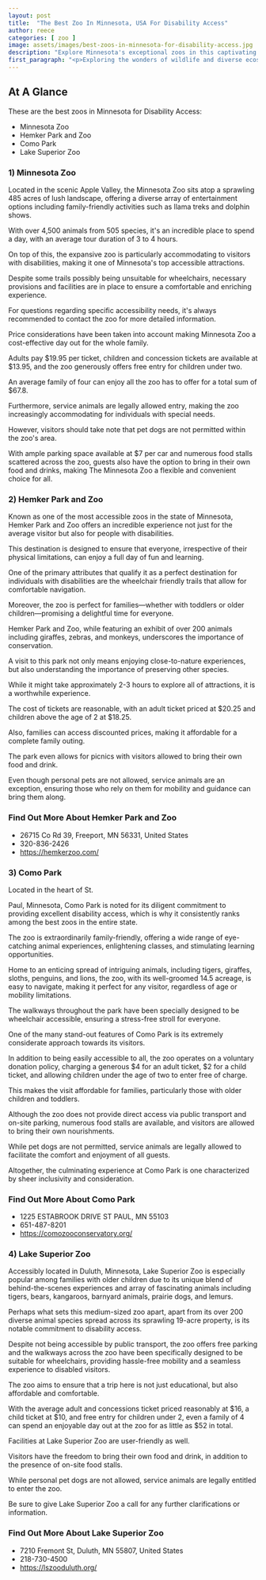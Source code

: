 ```yaml
---
layout: post
title:  "The Best Zoo In Minnesota, USA For Disability Access"
author: reece
categories: [ zoo ]
image: assets/images/best-zoos-in-minnesota-for-disability-access.jpg
description: "Explore Minnesota's exceptional zoos in this captivating blog article. Discover the unique exhibits, educational programs and conservation efforts that make these zoos well-respected attractions for undefined."
first_paragraph: "<p>Exploring the wonders of wildlife and diverse ecosystems can be an enchanting experience for any individual, regardless of their physical capabilities.</p><p>In Minnesota, many world-class zoos have made it their mission to ensure that their facilities are accessible and enjoyable for everyone.</p><p>This includes those with disabilities, creating a conscious effort to offer a leisure day out without the worry of accessibility issues.</p><p>This article aims to guide you through the top zoos in the Land of 10,000 Lakes that have excellently catered to the needs of those with disabilities, offering them a seamless and enjoyable visit.</p><p>So, join us as we embark on a journey through the heart of Minnesota and delve into these sanctuaries of nature, where accessibility meets adventure.</p>"
---
```


<div class="overview" markdown="1"> 

## At A Glance

These are the best zoos in Minnesota for Disability Access:

- Minnesota Zoo
- Hemker Park and Zoo
- Como Park
- Lake Superior Zoo


</div>


### 1) Minnesota Zoo

Located in the scenic Apple Valley, the Minnesota Zoo sits atop a sprawling 485 acres of lush landscape, offering a diverse array of entertainment options including family-friendly activities such as llama treks and dolphin shows. 

With over 4,500 animals from 505 species, it's an incredible place to spend a day, with an average tour duration of 3 to 4 hours. 

On top of this, the expansive zoo is particularly accommodating to visitors with disabilities, making it one of Minnesota's top accessible attractions. 

Despite some trails possibly being unsuitable for wheelchairs, necessary provisions and facilities are in place to ensure a comfortable and enriching experience. 

For questions regarding specific accessibility needs, it's always recommended to contact the zoo for more detailed information.

Price considerations have been taken into account making Minnesota Zoo a cost-effective day out for the whole family. 

Adults pay $19.95 per ticket, children and concession tickets are available at $13.95, and the zoo generously offers free entry for children under two. 

An average family of four can enjoy all the zoo has to offer for a total sum of $67.8. 

Furthermore, service animals are legally allowed entry, making the zoo increasingly accommodating for individuals with special needs. 

However, visitors should take note that pet dogs are not permitted within the zoo's area. 

With ample parking space available at $7 per car and numerous food stalls scattered across the zoo, guests also have the option to bring in their own food and drinks, making The Minnesota Zoo a flexible and convenient choice for all.



### 2) Hemker Park and Zoo

Known as one of the most accessible zoos in the state of Minnesota, Hemker Park and Zoo offers an incredible experience not just for the average visitor but also for people with disabilities. 

This destination is designed to ensure that everyone, irrespective of their physical limitations, can enjoy a full day of fun and learning. 

One of the primary attributes that qualify it as a perfect destination for individuals with disabilities are the wheelchair friendly trails that allow for comfortable navigation. 

Moreover, the zoo is perfect for families—whether with toddlers or older children—promising a delightful time for everyone.

Hemker Park and Zoo, while featuring an exhibit of over 200 animals including giraffes, zebras, and monkeys, underscores the importance of conservation. 

A visit to this park not only means enjoying close-to-nature experiences, but also understanding the importance of preserving other species. 

While it might take approximately 2-3 hours to explore all of attractions, it is a worthwhile experience. 

The cost of tickets are reasonable, with an adult ticket priced at $20.25 and children above the age of 2 at $18.25. 

Also, families can access discounted prices, making it affordable for a complete family outing. 

The park even allows for picnics with visitors allowed to bring their own food and drink. 

Even though personal pets are not allowed, service animals are an exception, ensuring those who rely on them for mobility and guidance can bring them along.


<div class="find-out-more" markdown="1">

### Find Out More About Hemker Park and Zoo

- 26715 Co Rd 39, Freeport, MN 56331, United States
- 320-836-2426
- https://hemkerzoo.com/


</div>


### 3) Como Park

Located in the heart of St. 

Paul, Minnesota, Como Park is noted for its diligent commitment to providing excellent disability access, which is why it consistently ranks among the best zoos in the entire state. 

The zoo is extraordinarily family-friendly, offering a wide range of eye-catching animal experiences, enlightening classes, and stimulating learning opportunities. 

Home to an enticing spread of intriguing animals, including tigers, giraffes, sloths, penguins, and lions, the zoo, with its well-groomed 14.5 acreage, is easy to navigate, making it perfect for any visitor, regardless of age or mobility limitations. 

The walkways throughout the park have been specially designed to be wheelchair accessible, ensuring a stress-free stroll for everyone.

One of the many stand-out features of Como Park is its extremely considerate approach towards its visitors. 

In addition to being easily accessible to all, the zoo operates on a voluntary donation policy, charging a generous $4 for an adult ticket, $2 for a child ticket, and allowing children under the age of two to enter free of charge. 

This makes the visit affordable for families, particularly those with older children and toddlers. 

Although the zoo does not provide direct access via public transport and on-site parking, numerous food stalls are available, and visitors are allowed to bring their own nourishments. 

While pet dogs are not permitted, service animals are legally allowed to facilitate the comfort and enjoyment of all guests. 

Altogether, the culminating experience at Como Park is one characterized by sheer inclusivity and consideration.


<div class="find-out-more" markdown="1">

### Find Out More About Como Park

- 1225 ESTABROOK DRIVE ST PAUL, MN 55103
- 651-487-8201
- https://comozooconservatory.org/


</div>


### 4) Lake Superior Zoo

Accessibly located in Duluth, Minnesota, Lake Superior Zoo is especially popular among families with older children due to its unique blend of behind-the-scenes experiences and array of fascinating animals including tigers, bears, kangaroos, barnyard animals, prairie dogs, and lemurs. 

Perhaps what sets this medium-sized zoo apart, apart from its over 200 diverse animal species spread across its sprawling 19-acre property, is its notable commitment to disability access. 

Despite not being accessible by public transport, the zoo offers free parking and the walkways across the zoo have been specifically designed to be suitable for wheelchairs, providing hassle-free mobility and a seamless experience to disabled visitors.

The zoo aims to ensure that a trip here is not just educational, but also affordable and comfortable. 

With the average adult and concessions ticket priced reasonably at $16, a child ticket at $10, and free entry for children under 2, even a family of 4 can spend an enjoyable day out at the zoo for as little as $52 in total. 

Facilities at Lake Superior Zoo are user-friendly as well. 

Visitors have the freedom to bring their own food and drink, in addition to the presence of on-site food stalls. 

While personal pet dogs are not allowed, service animals are legally entitled to enter the zoo. 

Be sure to give Lake Superior Zoo a call for any further clarifications or information.


<div class="find-out-more" markdown="1">

### Find Out More About Lake Superior Zoo

- 7210 Fremont St, Duluth, MN 55807, United States
- 218-730-4500
- https://lszooduluth.org/


</div>

